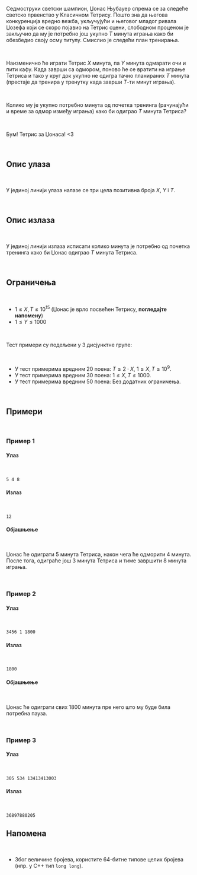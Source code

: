 ﻿Седмоструки светски шампион, Џонас Њубауер спрема се за следеће светско првенство у Класичном Тетрису. Пошто зна да његова конкуренција вредно вежба, укључујући и његовог младог ривала Џозефа који се скоро појавио на Тетрис сцени, слободном проценом је закључио да му је потребно још укупно $T$ минута играња како би обезбедио своју осму титулу. Смислио је следећи план тренирања.

<br>

Наизменично ће играти Тетрис $X$ минута, па $Y$ минута одмарати очи и пити кафу. Када заврши са одмором, поново ће се вратити на играње Тетриса и тако у круг док укупно не одигра тачно планираних $T$ минута (престаје да тренира у тренутку када заврши $T$-ти минут играња).

<br>

Колико му је укупно потребно минута од почетка тренинга (рачунајући и време за одмор између играња) како би одиграо $T$ минута Тетриса?

<br>

Бум! Тетрис за Џонаса! <3

<br>

## Опис улаза

<br>

У јединој линији улаза налазе се три цела позитивна броја $X$, $Y$ i $T$. 

<br>

## Опис излаза

<br>

У јединој линији излаза исписати колико минута је потребно од почетка тренинга како би Џонас одиграо $T$ минута Тетриса.

<br>

## Ограничења

<br>

- $1 \leq X, T \leq 10^{15}$ (Џонас је врло посвећен Тетрису, **погледајте напомену**)
- $1 \leq Y \leq 1000$

<br>

Тест примери су подељени у 3 дисјунктнe групe:

<br>

-   У тест примерима вредним $20$ поена: $T \leq 2\cdot X$, $1 \leq X, T \leq 10^9$.
-   У тест примерима вредним $30$ поена: $1 \leq X, T \leq 1000$.
-   У тест примерима вредним $50$ поена: Без додатних ограничења.

<br>

## Примери

<br>

### Пример 1

#### Улаз

<br>

~~~
5 4 8
~~~
#### Излаз

<br>

~~~
12
~~~
#### Објашњење

<br>

Џонас ће одиграти $5$ минута Тетриса, након чега ће одморити $4$ минута. После тога, одиграће још $3$ минута Тетриса и тиме завршити $8$ минута играња.

<br>

### Пример 2

#### Улаз

<br>

~~~
3456 1 1800
~~~
#### Излаз

<br>

~~~
1800
~~~
#### Објашњење

<br>

Џонас ће одиграти свих $1800$ минута пре него што му буде била потребна пауза. 

<br>

### Пример 3

#### Улаз

<br>

~~~
305 534 13413413003
~~~
#### Излаз

<br>

~~~
36897880205
~~~
## Напомена

<br>

* Због величине бројева, користите 64-битне типове целих бројева (нпр. у C++ тип `long long`).
